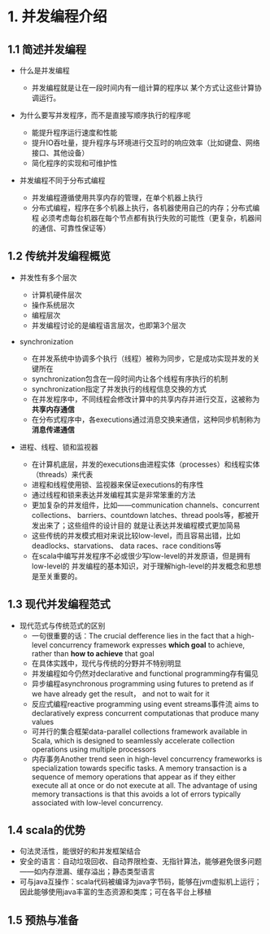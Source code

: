 # 1. 并发编程介绍

## 1.1 简述并发编程

- 什么是并发编程
    - 并发编程就是让在一段时间内有一组计算的程序以
    某个方式让这些计算协调运行。

- 为什么要写并发程序，而不是直接写顺序执行的程序呢
    - 能提升程序运行速度和性能
    - 提升IO吞吐量，提升程序与环境进行交互时的响应效率（比如键盘、网络接口、其他设备）
    - 简化程序的实现和可维护性
    
- 并发编程不同于分布式编程
    - 并发编程遵循使用共享内存的管理，在单个机器上执行
    - 分布式编程，程序在多个机器上执行，各机器使用自己的内存；分布式编程
    必须考虑每台机器在每个节点都有执行失败的可能性（更复杂，机器间的通信、可靠性保证等）
    
## 1.2 传统并发编程概览

- 并发性有多个层次
    - 计算机硬件层次
    - 操作系统层次
    - 编程层次
    - 并发编程讨论的是编程语言层次，也即第3个层次
    
- synchronization
    - 在并发系统中协调多个执行（线程）被称为同步，它是成功实现并发的关键所在
    - synchronization包含在一段时间内让各个线程有序执行的机制
    - synchronization指定了并发执行的线程信息交换的方式
    - 在并发程序中，不同线程会修改计算中的共享内存并进行交互，这被称为**共享内存通信**
    - 在分布式程序中，各executions通过消息交换来通信，这种同步机制称为**消息传递通信**
    
- 进程、线程、锁和监视器
    - 在计算机底层，并发的executions由进程实体（processes）和线程实体（threads）来代表
    - 进程和线程使用锁、监视器来保证executions的有序性
    - 通过线程和锁来表达并发编程其实是非常笨重的方法
    - 更加复杂的并发组件，比如——communication channels、concurrent collections、
    barriers、countdown latches、thread pools等，都被开发出来了；这些组件的设计目的
    就是让表达并发编程模式更加简易
    - 这些传统的并发模式相对来说比较low-level，而且容易出错，比如deadlocks、starvations、
    data races、race conditions等
    - 在scala中编写并发程序不必或很少写low-level的并发原语，但是拥有low-level的
    并发编程的基本知识，对于理解high-level的并发概念和思想是至关重要的。
    
 
 ## 1.3 现代并发编程范式
 
- 现代范式与传统范式的区别   
    - 一句很重要的话：The crucial defference lies in the fact that a high-level concurrency
    framework expresses **which goal** to achieve, rather than **how to achieve**
    that goal
    - 在具体实践中，现代与传统的分野并不特别明显
    - 并发编程如今仍然对declarative and functional programming存有偏见
    - 异步编程asynchronous programming using futures to pretend as if we have already get the result，
    and not to wait for it
    - 反应式编程reactive programming using event streams事件流 aims to declaratively express concurrent
    computationas that produce many values
    - 可并行的集合框架data-parallel collections framework available in Scala, which is designed to seamlessly accelerate 
    collection operations using multiple processors
    - 内存事务Another trend seen in high-level concurrency frameworks is specialization towards specific tasks. 
    A memory transaction is a sequence of memory operations that appear as if they either execute all at once 
    or do not execute at all. The advantage of using memory transactions is that this avoids a lot of errors typically associated with low-level concurrency.
 
    
## 1.4 scala的优势
 
 - 句法灵活性，能很好的和并发框架结合
 - 安全的语言：自动垃圾回收、自动界限检查、无指针算法，能够避免很多问题——如内存泄漏、缓存溢出；静态类型语言
 - 可与java互操作：scala代码被编译为java字节码，能够在jvm虚拟机上运行；因此能够使用java丰富的生态资源和类库；可在各平台上移植
 
    
## 1.5 预热与准备  
    
    
    
    
    